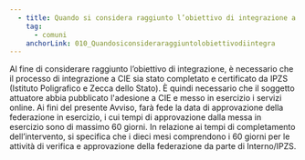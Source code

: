 ```yaml
---
  - title: Quando si considera raggiunto l’obiettivo di integrazione a CIE?
    tag:
      - comuni
    anchorLink: 010_Quandosiconsideraraggiuntolobiettivodiintegra
---
```


Al fine di considerare raggiunto l’obiettivo di integrazione, è necessario che il processo di integrazione a CIE sia stato completato e certificato da IPZS (Istituto Poligrafico e Zecca dello Stato). È quindi necessario che il soggetto attuatore abbia pubblicato l'adesione a CIE e messo in esercizio i servizi online. Ai fini del presente Avviso, farà fede la data di approvazione della federazione in esercizio, i cui tempi di approvazione dalla messa in esercizio sono di massimo 60 giorni. In relazione ai tempi di completamento dell’intervento, si specifica che i dieci mesi comprendono i 60 giorni per le attività di verifica e approvazione della federazione da parte di Interno/IPZS.
